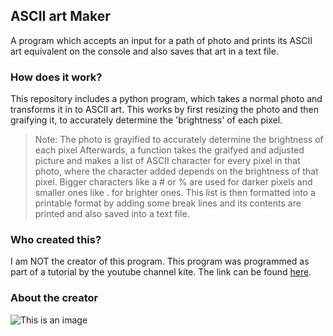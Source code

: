 ## ASCII art Maker
 
A program which accepts an input for a path of photo and prints its ASCII art equivalent on the console and also saves that art in a text file.

### How does it work?

This repository includes a python program, which takes a normal photo and transforms it in to ASCII art. This works by first resizing the photo and then graifying it, to accurately determine the 'brightness' of each pixel. 
> Note: The photo is grayified to accurately determine the brightness of each pixel 
Afterwards, a function takes the graifyed and adjusted picture and makes a list of ASCII character for every pixel in that photo, where the character added depends on the brightness of that pixel. 
> Bigger characters like a # or % are used for darker pixels and smaller ones like . for brighter ones.
This list is then formatted into a printable format by adding some break lines and its contents are printed and also saved into a text file.

### Who created this?
I am NOT the creator of this program. This program was programmed as part of a tutorial by the youtube channel kite. The link can be found [here](https://www.youtube.com/watch?v=v_raWlX7tZY).

### About the creator
![This is an image](http://images3.memedroid.com/images/UPLOADED275/5eb2c43f97efa.jpeg)

